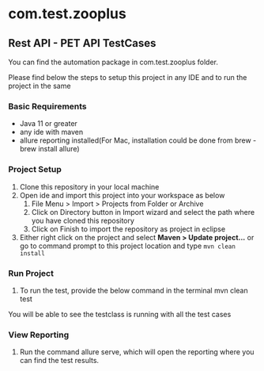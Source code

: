 # com.test.zooplus

## Rest API -  PET API TestCases

You can find the automation package in com.test.zooplus folder.

Please find below the steps to setup this project in any IDE and to run the project in the same

### Basic Requirements
- Java 11 or greater
- any ide with maven
- allure reporting installed(For Mac, installation could be done from brew - brew install allure)

### Project Setup

  1. Clone this repository in your local machine
  2. Open ide and import this project into your workspace as below
        1. File Menu > Import > Projects from Folder or Archive
        2. Click on Directory button in Import wizard and select the path where you have cloned this repository
        3. Click on Finish to import the repository as project in eclipse
  3. Either right click on the project and select **Maven > Update project...** or go to command prompt to this project location and type `mvn clean install`
  
### Run Project

1. To run the test, provide the below command in the terminal
mvn clean test

You will be able to see the testclass is running with all the test cases

### View Reporting

1. Run the command allure serve, which will open the reporting where you can find the test results. 
